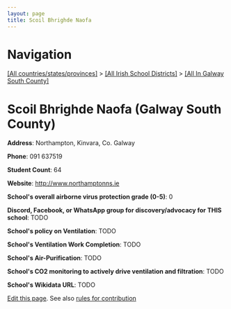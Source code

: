 ```yaml
---
layout: page
title: Scoil Bhrighde Naofa
---
```

# Navigation

[[All countries/states/provinces]](../../..) > [[All Irish School Districts]](../..) > [[All In Galway South County]](..)

# Scoil Bhrighde Naofa (Galway South County)

**Address**: Northampton, Kinvara, Co. Galway

**Phone**: 091 637519

**Student Count**: 64

**Website**: <http://www.northamptonns.ie>

**School's overall airborne virus protection grade (0-5)**: 0

**Discord, Facebook, or WhatsApp group for discovery/advocacy for THIS school**: TODO

**School's policy on Ventilation**: TODO

**School's Ventilation Work Completion**: TODO

**School's Air-Purification**: TODO

**School's CO2 monitoring to actively drive ventilation and filtration**: TODO

**School's Wikidata URL**: TODO


[Edit this page](https://github.com/ventilate-schools/Ireland/edit/main/./Galway_South_County/Scoil_Bhrighde_Naofa.md). See also [rules for contribution](../../../contribution-rules/)